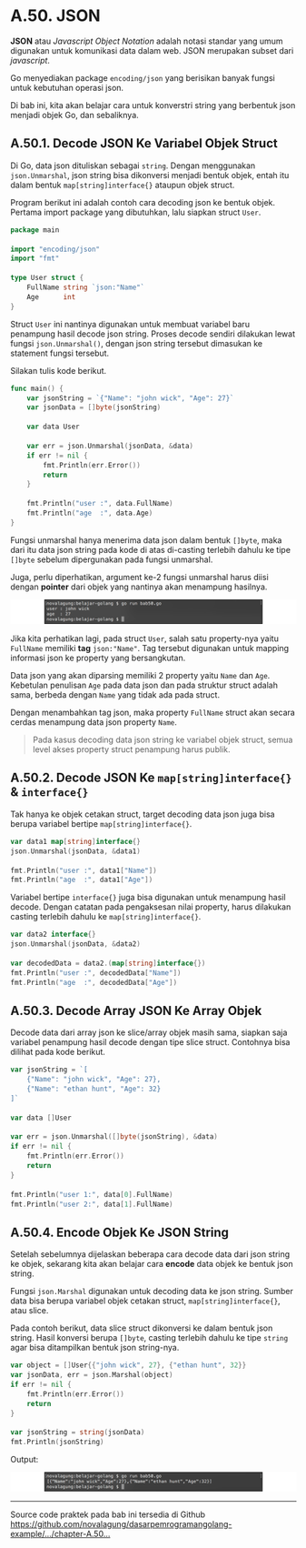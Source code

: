 # A.50. JSON

**JSON** atau *Javascript Object Notation* adalah notasi standar yang umum digunakan untuk komunikasi data dalam web. JSON merupakan subset dari *javascript*.

Go menyediakan package `encoding/json` yang berisikan banyak fungsi untuk kebutuhan operasi json.

Di bab ini, kita akan belajar cara untuk konverstri string yang berbentuk json menjadi objek Go, dan sebaliknya.

## A.50.1. Decode JSON Ke Variabel Objek Struct

Di Go, data json dituliskan sebagai `string`. Dengan menggunakan `json.Unmarshal`, json string bisa dikonversi menjadi bentuk objek, entah itu dalam bentuk `map[string]interface{}` ataupun objek struct.

Program berikut ini adalah contoh cara decoding json ke bentuk objek. Pertama import package yang dibutuhkan, lalu siapkan struct `User`.

```go
package main

import "encoding/json"
import "fmt"

type User struct {
    FullName string `json:"Name"`
    Age      int
}
```

Struct `User` ini nantinya digunakan untuk membuat variabel baru penampung hasil decode json string. Proses decode sendiri dilakukan lewat fungsi `json.Unmarshal()`, dengan json string tersebut dimasukan ke statement fungsi tersebut.

Silakan tulis kode berikut.

```go
func main() {
    var jsonString = `{"Name": "john wick", "Age": 27}`
    var jsonData = []byte(jsonString)

    var data User

    var err = json.Unmarshal(jsonData, &data)
    if err != nil {
        fmt.Println(err.Error())
        return
    }

    fmt.Println("user :", data.FullName)
    fmt.Println("age  :", data.Age)
}
```

Fungsi unmarshal hanya menerima data json dalam bentuk `[]byte`, maka dari itu data json string pada kode di atas di-casting terlebih dahulu ke tipe `[]byte` sebelum dipergunakan pada fungsi unmarshal.

Juga, perlu diperhatikan, argument ke-2 fungsi unmarshal harus diisi dengan **pointer** dari objek yang nantinya akan menampung hasilnya.

![Decode data json ke variabel objek](images/A.50_1_decode.png)

Jika kita perhatikan lagi, pada struct `User`, salah satu property-nya yaitu `FullName` memiliki **tag** `json:"Name"`. Tag tersebut digunakan untuk mapping informasi json ke property yang bersangkutan.

Data json yang akan diparsing memiliki 2 property yaitu `Name` dan `Age`. Kebetulan penulisan `Age` pada data json dan pada struktur struct adalah sama, berbeda dengan `Name` yang tidak ada pada struct.

Dengan menambahkan tag json, maka property `FullName` struct akan secara cerdas menampung data json property `Name`.

> Pada kasus decoding data json string ke variabel objek struct, semua level akses property struct penampung harus publik.

## A.50.2. Decode JSON Ke `map[string]interface{}` & `interface{}`

Tak hanya ke objek cetakan struct, target decoding data json juga bisa berupa variabel bertipe `map[string]interface{}`.

```go
var data1 map[string]interface{}
json.Unmarshal(jsonData, &data1)

fmt.Println("user :", data1["Name"])
fmt.Println("age  :", data1["Age"])
```

Variabel bertipe `interface{}` juga bisa digunakan untuk menampung hasil decode. Dengan catatan pada pengaksesan nilai property, harus dilakukan casting terlebih dahulu ke `map[string]interface{}`.

```go
var data2 interface{}
json.Unmarshal(jsonData, &data2)

var decodedData = data2.(map[string]interface{})
fmt.Println("user :", decodedData["Name"])
fmt.Println("age  :", decodedData["Age"])
```

## A.50.3. Decode Array JSON Ke Array Objek

Decode data dari array json ke slice/array objek masih sama, siapkan saja variabel penampung hasil decode dengan tipe slice struct. Contohnya bisa dilihat pada kode berikut.

```go
var jsonString = `[
    {"Name": "john wick", "Age": 27},
    {"Name": "ethan hunt", "Age": 32}
]`

var data []User

var err = json.Unmarshal([]byte(jsonString), &data)
if err != nil {
    fmt.Println(err.Error())
    return
}

fmt.Println("user 1:", data[0].FullName)
fmt.Println("user 2:", data[1].FullName)
```

## A.50.4. Encode Objek Ke JSON String

Setelah sebelumnya dijelaskan beberapa cara decode data dari json string ke objek, sekarang kita akan belajar cara **encode** data objek ke bentuk json string.

Fungsi `json.Marshal` digunakan untuk decoding data ke json string. Sumber data bisa berupa variabel objek cetakan struct, `map[string]interface{}`, atau slice.

Pada contoh berikut, data slice struct dikonversi ke dalam bentuk json string. Hasil konversi berupa `[]byte`, casting terlebih dahulu ke tipe `string` agar bisa ditampilkan bentuk json string-nya.

```go
var object = []User{{"john wick", 27}, {"ethan hunt", 32}}
var jsonData, err = json.Marshal(object)
if err != nil {
    fmt.Println(err.Error())
    return
}

var jsonString = string(jsonData)
fmt.Println(jsonString)
```

Output:

![Encode data ke JSON](images/A.50_2_encode.png)

---

<div class="source-code-link">
    <div class="source-code-link-message">Source code praktek pada bab ini tersedia di Github</div>
    <a href="https://github.com/novalagung/dasarpemrogramangolang-example/tree/master/chapter-A.50-json">https://github.com/novalagung/dasarpemrogramangolang-example/.../chapter-A.50...</a>
</div>
